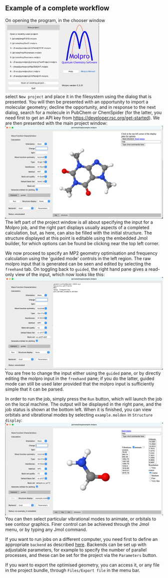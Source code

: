## Example of a complete workflow

On opening the program, in the chooser window  
<img src="chooser.png" alt="Chooser" width="300"/>  
select `New project` and place it in the filesystem using the dialog that is presented. You will then be presented with an opportunity to import a molecular geometry; decline the opportunity, and in response to the next dialog, search for a molecule in PubChem or ChemSpider (for the latter, you need first to get an API key from https://developer.rsc.org/get-started). We are then presented with the main project window:  
<img src="ProjectWindow.png" alt="Project Window" width="600"/>  
The left part of the project window is all about specifying the input for a Molpro job, and the right part displays usually aspects of a completed calculation, but, as here, can also be filled with the initial structure. The structure displayed at this point is editable using the embedded Jmol builder, for which options can be found be clicking near the top left corner.

We now proceed to specify an MP2 geometry optimisation and frequency calculation using the 'guided mode' controls in the left region. The raw molpro input that is generated  can be seen and edited by selecting the `freehand` tab. On toggling back to `guided`, the right hand pane gives a read-only view of the input, which now looks like this:  
<img src="ProjectWindow2.png" alt="Project Window" width="600"/>  
You are free to change the input either using the `guided` pane, or by directly editing the molpro input in the `freehand` pane; if you do the latter, guided mode can still be used later provided that the molpro input is sufficiently simple that it can be parsed.

In order to run the job, simply press the `Run` button, which will launch the job on the local machine. The output will be displayed in the right pane, and the job status is shown at the bottom left.
When it is finished, you can view orbitals and vibrational modes by selecting `example.molden` in `Structure display`:  
<img src="ProjectWindow3.png" alt="Project Window" width="600"/>  
You can then select particular vibrational modes to animate, or orbitals to see contour graphics. Finer control can be achieved through the Jmol menu, or by typing any Jmol command.

If you want to run jobs on a different computer, you need first to define an appropriate `backend` as described [here](backends.md). Backends can be set up with adjustable parameters, for example to specify the number of parallel processes, and these can be set for the project via the `Parameters` button.

If you want to export the optimised geometry, you can access it, or any file in the project bundle, through `Files/Export file` in the menu bar.

